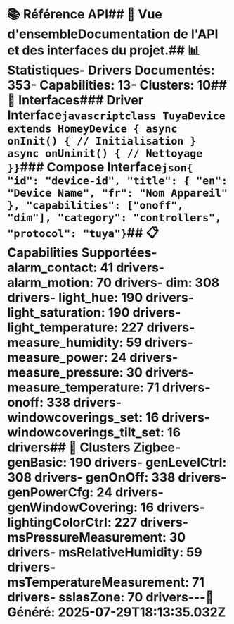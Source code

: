 # 📚 **Référence API**## 🎯 **Vue d'ensemble**Documentation de l'API et des interfaces du projet.## 📊 **Statistiques**- **Drivers Documentés**: 353- **Capabilities**: 13- **Clusters**: 10## 🔧 **Interfaces**### **Driver Interface**```javascriptclass TuyaDevice extends HomeyDevice { async onInit() { // Initialisation } async onUninit() { // Nettoyage }}```### **Compose Interface**```json{ "id": "device-id", "title": { "en": "Device Name", "fr": "Nom Appareil" }, "capabilities": ["onoff", "dim"], "category": "controllers", "protocol": "tuya"}```## 📋 **Capabilities Supportées**- **alarm_contact**: 41 drivers- **alarm_motion**: 70 drivers- **dim**: 308 drivers- **light_hue**: 190 drivers- **light_saturation**: 190 drivers- **light_temperature**: 227 drivers- **measure_humidity**: 59 drivers- **measure_power**: 24 drivers- **measure_pressure**: 30 drivers- **measure_temperature**: 71 drivers- **onoff**: 338 drivers- **windowcoverings_set**: 16 drivers- **windowcoverings_tilt_set**: 16 drivers## 🔗 **Clusters Zigbee**- **genBasic**: 190 drivers- **genLevelCtrl**: 308 drivers- **genOnOff**: 338 drivers- **genPowerCfg**: 24 drivers- **genWindowCovering**: 16 drivers- **lightingColorCtrl**: 227 drivers- **msPressureMeasurement**: 30 drivers- **msRelativeHumidity**: 59 drivers- **msTemperatureMeasurement**: 71 drivers- **ssIasZone**: 70 drivers---**📅 Généré**: 2025-07-29T18:13:35.032Z
